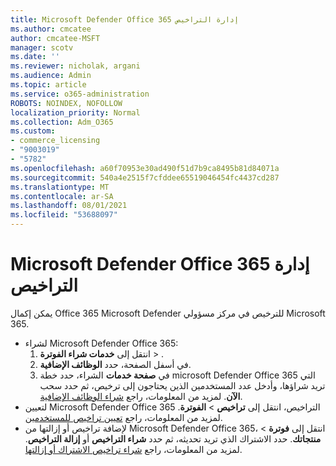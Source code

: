 ```yaml
---
title: Microsoft Defender Office 365 إدارة التراخيص
ms.author: cmcatee
author: cmcatee-MSFT
manager: scotv
ms.date: ''
ms.reviewer: nicholak, argani
ms.audience: Admin
ms.topic: article
ms.service: o365-administration
ROBOTS: NOINDEX, NOFOLLOW
localization_priority: Normal
ms.collection: Adm_O365
ms.custom:
- commerce_licensing
- "9003019"
- "5782"
ms.openlocfilehash: a60f70953e30ad490f51d7b9ca8495b81d84071a
ms.sourcegitcommit: 540a4e2515f7cfddee65519046454fc4437cd287
ms.translationtype: MT
ms.contentlocale: ar-SA
ms.lasthandoff: 08/01/2021
ms.locfileid: "53688097"
---
```

# <a name="microsoft-defender-for-office-365-license-management"></a>Microsoft Defender Office 365 إدارة التراخيص

يمكن إكمال Office 365 Microsoft Defender للترخيص في مركز مسؤولي Microsoft 365.

- لشراء Microsoft Defender Office 365:
    1. انتقل إلى **خدمات شراء الفوترة**  >  [](https://go.microsoft.com/fwlink/p/?linkid=868433).
    2. في أسفل الصفحة، حدد **الوظائف الإضافية**.
    3. في **صفحة خدمات** الشراء، حدد خطة microsoft Defender Office 365 التي تريد شراؤها، وأدخل عدد المستخدمين الذين يحتاجون إلى ترخيص، ثم حدد سحب **الآن**. لمزيد من المعلومات، راجع [شراء الوظائف الإضافية](/microsoft-365/commerce/buy-or-edit-an-add-on).
- لتعيين Microsoft Defender Office 365 التراخيص، انتقل إلى **تراخيص**  >  **الفوترة**. لمزيد من المعلومات، راجع [تعيين تراخيص للمستخدمين](/microsoft-365/admin/manage/assign-licenses-to-users).
- لإضافة تراخيص أو إزالتها من Microsoft Defender Office 365، انتقل إلى **فوترة**  >  **منتجاتك**. حدد الاشتراك الذي تريد تحديثه، ثم حدد **شراء التراخيص** أو **إزالة التراخيص**. لمزيد من المعلومات، راجع [شراء تراخيص الاشتراك أو إزالتها](/microsoft-365/commerce/licenses/buy-licenses).